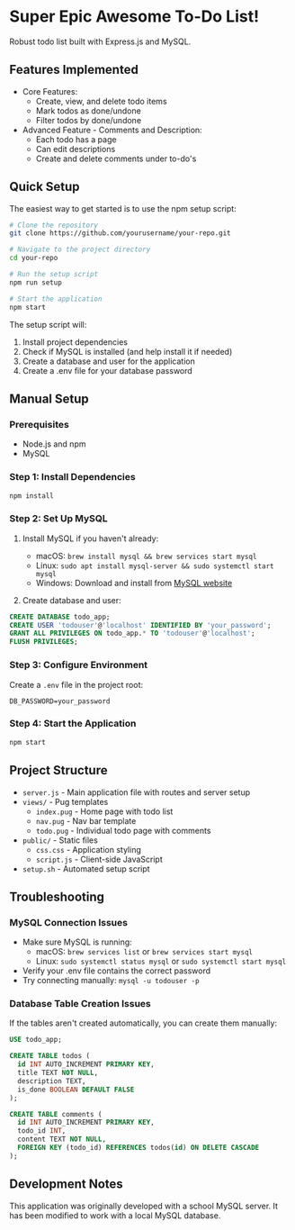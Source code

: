 # Super Epic Awesome To-Do List!

Robust todo list built with Express.js and MySQL.

## Features Implemented

- Core Features:
  - Create, view, and delete todo items
  - Mark todos as done/undone
  - Filter todos by done/undone
- Advanced Feature - Comments and Description:
  - Each todo has a page
  - Can edit descriptions
  - Create and delete comments under to-do's

## Quick Setup

The easiest way to get started is to use the npm setup script:

```bash
# Clone the repository
git clone https://github.com/yourusername/your-repo.git

# Navigate to the project directory
cd your-repo

# Run the setup script
npm run setup

# Start the application
npm start
```

The setup script will:

1. Install project dependencies
2. Check if MySQL is installed (and help install it if needed)
3. Create a database and user for the application
4. Create a .env file for your database password

## Manual Setup

### Prerequisites

- Node.js and npm
- MySQL

### Step 1: Install Dependencies

```bash
npm install
```

### Step 2: Set Up MySQL

1. Install MySQL if you haven't already:

   - macOS: `brew install mysql && brew services start mysql`
   - Linux: `sudo apt install mysql-server && sudo systemctl start mysql`
   - Windows: Download and install from [MySQL website](https://dev.mysql.com/downloads/installer/)

2. Create database and user:

```sql
CREATE DATABASE todo_app;
CREATE USER 'todouser'@'localhost' IDENTIFIED BY 'your_password';
GRANT ALL PRIVILEGES ON todo_app.* TO 'todouser'@'localhost';
FLUSH PRIVILEGES;
```

### Step 3: Configure Environment

Create a `.env` file in the project root:

```
DB_PASSWORD=your_password
```

### Step 4: Start the Application

```bash
npm start
```

## Project Structure

- `server.js` - Main application file with routes and server setup
- `views/` - Pug templates
  - `index.pug` - Home page with todo list
  - `nav.pug` - Nav bar template
  - `todo.pug` - Individual todo page with comments
- `public/` - Static files
  - `css.css` - Application styling
  - `script.js` - Client-side JavaScript
- `setup.sh` - Automated setup script

## Troubleshooting

### MySQL Connection Issues

- Make sure MySQL is running:
  - macOS: `brew services list` or `brew services start mysql`
  - Linux: `sudo systemctl status mysql` or `sudo systemctl start mysql`
- Verify your .env file contains the correct password
- Try connecting manually: `mysql -u todouser -p`

### Database Table Creation Issues

If the tables aren't created automatically, you can create them manually:

```sql
USE todo_app;

CREATE TABLE todos (
  id INT AUTO_INCREMENT PRIMARY KEY,
  title TEXT NOT NULL,
  description TEXT,
  is_done BOOLEAN DEFAULT FALSE
);

CREATE TABLE comments (
  id INT AUTO_INCREMENT PRIMARY KEY,
  todo_id INT,
  content TEXT NOT NULL,
  FOREIGN KEY (todo_id) REFERENCES todos(id) ON DELETE CASCADE
);
```

## Development Notes

This application was originally developed with a school MySQL server. It has been modified to work with a local MySQL database.
